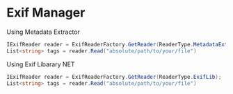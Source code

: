 # Exif Manager

Using Metadata Extractor
```csharp
IExifReader reader = ExifReaderFactory.GetReader(ReaderType.MetadataExtractor);
List<string> tags = reader.Read("absolute/path/to/your/file")
```

Using Exif Libarary NET
```csharp
IExifReader reader = ExifReaderFactory.GetReader(ReaderType.ExifLib);
List<string> tags = reader.Read("absolute/path/to/your/file")
```
